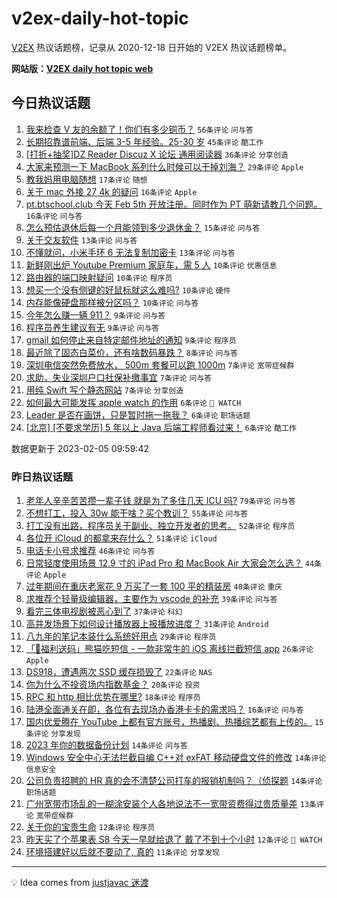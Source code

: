 # v2ex-daily-hot-topic

[V2EX](https://www.v2ex.com/) 热议话题榜，记录从 2020-12-18 日开始的 V2EX 热议话题榜单。

**网站版：[V2EX daily hot topic web](https://boojack.github.io/v2ex-daily-hot-topic-web/)**

## 今日热议话题

<!-- TODAY BEGIN -->

1. [我来检查 V 友的余额了！你们有多少铜币？](https://www.v2ex.com/t/913305) `56条评论` `问与答`
1. [长期招靠谱前端、后端 3-5 年经验。25-30 岁](https://www.v2ex.com/t/913339) `45条评论` `酷工作`
1. [[打折+抽奖]DZ Reader Discuz X 论坛 通用阅读器](https://www.v2ex.com/t/913297) `36条评论` `分享创造`
1. [大家来预测一下 MacBook 系列什么时候可以干掉刘海？](https://www.v2ex.com/t/913314) `29条评论` `Apple`
1. [教我妈用电脑随想](https://www.v2ex.com/t/913276) `17条评论` `随想`
1. [关于 mac 外接 27 4k 的疑问](https://www.v2ex.com/t/913342) `16条评论` `Apple`
1. [pt.btschool.club 今天 Feb 5th 开放注册。同时作为 PT 萌新请教几个问题。](https://www.v2ex.com/t/913270) `16条评论` `问与答`
1. [怎么预估退休后每一个月能领到多少退休金？](https://www.v2ex.com/t/913296) `15条评论` `问与答`
1. [关于交友软件](https://www.v2ex.com/t/913278) `13条评论` `问与答`
1. [不懂就问，小米手环 6 无法复制加密卡](https://www.v2ex.com/t/913271) `13条评论` `问与答`
1. [新鲜刚出炉 Youtube Premium 家庭车，需 5 人](https://www.v2ex.com/t/913341) `10条评论` `优惠信息`
1. [路由器的端口映射疑问](https://www.v2ex.com/t/913293) `10条评论` `程序员`
1. [想买一个没有侧键的好鼠标就这么难吗?](https://www.v2ex.com/t/913286) `10条评论` `硬件`
1. [内存能像硬盘那样被分区吗？](https://www.v2ex.com/t/913266) `10条评论` `问与答`
1. [今年怎么赚一辆 911？](https://www.v2ex.com/t/913358) `9条评论` `问与答`
1. [程序员养生建议有无](https://www.v2ex.com/t/913357) `9条评论` `问与答`
1. [gmail 如何停止来自特定邮件地址的通知](https://www.v2ex.com/t/913334) `9条评论` `程序员`
1. [最近除了固态白菜价，还有啥数码暴跌？](https://www.v2ex.com/t/913349) `8条评论` `问与答`
1. [深圳电信突然免费放水， 500m 套餐可以跑 1000m](https://www.v2ex.com/t/913355) `7条评论` `宽带症候群`
1. [求助，失业深圳户口社保补缴事宜](https://www.v2ex.com/t/913327) `7条评论` `问与答`
1. [用纯 Swift 写个静态网站](https://www.v2ex.com/t/913312) `7条评论` `分享创造`
1. [如何最大可能发挥 apple watch 的作用](https://www.v2ex.com/t/913363) `6条评论` ` WATCH`
1. [Leader 是否在画饼，只是暂时拖一拖我？](https://www.v2ex.com/t/913356) `6条评论` `职场话题`
1. [[北京] [不要求学历] 5 年以上 Java 后端工程师看过来！](https://www.v2ex.com/t/913347) `6条评论` `酷工作`

数据更新于 2023-02-05 09:59:42

<!-- TODAY END -->

### 昨日热议话题

<!-- YESTERDAY BEGIN -->

1. [老年人辛辛苦苦攒一辈子钱 就是为了多住几天 ICU 吗?](https://www.v2ex.com/t/913080) `79条评论` `问与答`
1. [不想打工，投入 30w 能干啥？买个教训？](https://www.v2ex.com/t/913106) `55条评论` `问与答`
1. [打工没有出路，程序员关于副业、独立开发者的思考。](https://www.v2ex.com/t/913117) `52条评论` `程序员`
1. [各位开 iCloud 的都拿来存什么？](https://www.v2ex.com/t/913094) `51条评论` `iCloud`
1. [电话卡小号求推荐](https://www.v2ex.com/t/913135) `46条评论` `问与答`
1. [日常轻度使用场景 12.9 寸的 iPad Pro 和 MacBook Air 大家会怎么选？](https://www.v2ex.com/t/913090) `44条评论` `Apple`
1. [过年期间在重庆老家花 9 万买了一套 100 平的精装房](https://www.v2ex.com/t/913161) `40条评论` `重庆`
1. [求推荐个轻量级编辑器，主要作为 vscode 的补充](https://www.v2ex.com/t/913193) `39条评论` `问与答`
1. [看完三体电视剧被恶心到了](https://www.v2ex.com/t/913149) `37条评论` `科幻`
1. [高并发场景下如何设计播放器上报播放进度？](https://www.v2ex.com/t/913096) `31条评论` `Android`
1. [八九年的笔记本装什么系统好用点](https://www.v2ex.com/t/913203) `29条评论` `程序员`
1. [「🎉福利送码」熊猫吃短信 - 一款非常牛的 iOS 离线拦截短信 app](https://www.v2ex.com/t/913200) `26条评论` `Apple`
1. [DS918，遭遇两次 SSD 缓存损毁了](https://www.v2ex.com/t/913191) `22条评论` `NAS`
1. [你为什么不投资场内指数基金？](https://www.v2ex.com/t/913209) `20条评论` `投资`
1. [RPC 和 http 相比优势在哪里?](https://www.v2ex.com/t/913233) `18条评论` `程序员`
1. [陆港全面通关在即，各位有去现场办香港卡卡的需求吗？](https://www.v2ex.com/t/913116) `16条评论` `问与答`
1. [国内优爱腾在 YouTube 上都有官方账号，热播剧、热播综艺都有上传的。](https://www.v2ex.com/t/913223) `15条评论` `分享发现`
1. [2023 年你的数据备份计划](https://www.v2ex.com/t/913222) `14条评论` `问与答`
1. [Windows 安全中心无法拦截自编 C++对 exFAT 移动硬盘文件的修改](https://www.v2ex.com/t/913157) `14条评论` `信息安全`
1. [公司负责招聘的 HR 真的会不清楚公司打车的报销机制吗？（侦探题](https://www.v2ex.com/t/913137) `14条评论` `职场话题`
1. [广州宽带市场乱的一糊涂安装个人各地说法不一宽带资费得过贵质量差](https://www.v2ex.com/t/913123) `13条评论` `宽带症候群`
1. [关于你的宝贵生命](https://www.v2ex.com/t/913180) `12条评论` `程序员`
1. [昨天买了个苹果表 S8 今天一早就给退了 戴了不到十个小时](https://www.v2ex.com/t/913108) `12条评论` ` WATCH`
1. [环境搭建好以后就不要动了, 真的](https://www.v2ex.com/t/913201) `11条评论` `分享发现`

<!-- YESTERDAY END -->

---

💡 Idea comes from [justjavac 迷渡](https://github.com/justjavac/)
